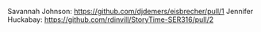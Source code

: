 Savannah Johnson: https://github.com/djdemers/eisbrecher/pull/1
Jennifer Huckabay: https://github.com/rdinvill/StoryTime-SER316/pull/2
